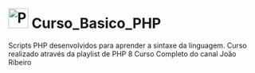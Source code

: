 # <img src="https://logonoid.com/images/thumbs/php-logo.jpg" width=40  alt="PHP Logo" /> Curso_Basico_PHP
Scripts PHP desenvolvidos para aprender a sintaxe da linguagem. 
Curso realizado através da playlist de PHP 8 Curso Completo do canal João Ribeiro
